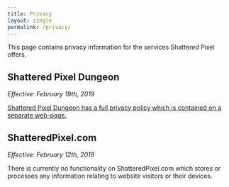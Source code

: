 ```yaml
---
title: Privacy
layout: single
permalink: /privacy/
---
```


This page contains privacy information for the services Shattered Pixel offers.

## Shattered Pixel Dungeon
*Effective: February 19th, 2019*

[Shattered Pixel Dungeon has a full privacy policy which is contained on a separate web-page.](/privacy/shatteredpd.html)

## ShatteredPixel.com
*Effective: February 12th, 2019*

There is currently no functionality on ShatteredPixel.com which stores or processes any information relating to website visitors or their devices.
